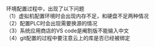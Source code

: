 环境配置过程中，出现了以下问题  
（1）虚拟机配置环境时会出现内存不足，和硬盘不足两种情况  
（2）配置PLC时会出现需要换源的情况   
（3）系统应用商店的VS code是阉割版不能输入中文  
（4）git配置的过程中要注意云上的库是否已经被绑定  